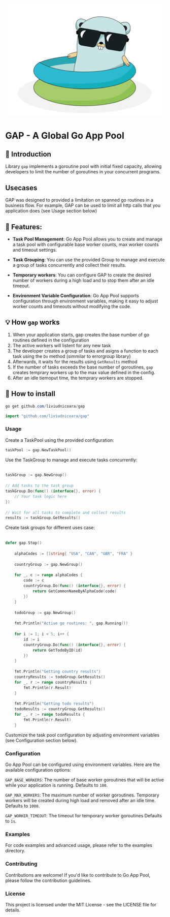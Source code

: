![](https://raw.githubusercontent.com/liviudnicoara/liviudnicoara/main/assests/pool.png)

# GAP - A Global Go App Pool

## 📖 Introduction

Library `gap` implements a goroutine pool with initial fixed capacity, allowing developers to limit the number of goroutines in your concurrent programs.


## Usecases
GAP was designed to provided a limitation on spanned go routines in a business flow. For example, GAP can be used to limit all http calls that you application does (see Usage section below)

## 🚀 Features:

- **Task Pool Management**: Go App Pool allows you to create and manage a task pool with configurable base worker counts, max worker counts and timeout settings.

- **Task Grouping**: You can use the provided Group to manage and execute a group of tasks concurrently and collect their results.

- **Temporary workers**: You can configure GAP to create the desired number of workers during a high load and to stop them after an idle timeout.

- **Environment Variable Configuration**: Go App Pool supports configuration through environment variables, making it easy to adjust worker counts and timeouts without modifying the code.


## 💡 How `gap` works

1. When your application starts, gap creates the base number of go routines defined in the configuration
2. The active workers will listent for any new task
3. The developer creates a group of tasks and asigns a function to each task using the `Do` method (simmilar to errorgroup library)
4. Afterwards, it waits for the results using `GetResults` method
5. If the number of tasks exceeds the base number of goroutines, `gap` creates temprary workers up to the max value defined in the config.
6. After an idle tiemoput time, the temprary workers are stopped.


## 🧰 How to install

``` powershell
go get github.com/liviudnicoara/gap
```

```go
import "github.com/liviudnicoara/gap"
```

### Usage
Create a TaskPool using the provided configuration:

```go
taskPool := gap.NewTaskPool()
```
Use the TaskGroup to manage and execute tasks concurrently:

```go

taskGroup := gap.NewGroup()

// Add tasks to the task group
taskGroup.Do(func() (interface{}, error) {
    // Your task logic here
})

// Wait for all tasks to complete and collect results
results := taskGroup.GetResults()
```
Create task groups for different uses case: 

```go

defer gap.Stop()

	alphaCodes := []string{	"USA", "CAN", "GBR", "FRA" }

	countryGroup := gap.NewGroup()

	for _, c := range alphaCodes {
		code := c
		countryGroup.Do(func() (interface{}, error) {
			return GetCommonNameByAlphaCode(code)
		})
	}

	todoGroup := gap.NewGroup()

	fmt.Println("Active go routines: ", gap.Running())

	for i := 1; i < 5; i++ {
		id := i
		countryGroup.Do(func() (interface{}, error) {
			return GetTodoByID(id)
		})
	}

	fmt.Println("Getting country results")
	countryResults := todoGroup.GetResults()
	for _, r := range countryResults {
		fmt.Println(r.Result)
	}

	fmt.Println("Getting todo results")
	todoResults := countryGroup.GetResults()
	for _, r := range todoResults {
		fmt.Println(r.Result)
	}
```

Customize the task pool configuration by adjusting environment variables (see Configuration section below).

### Configuration
Go App Pool can be configured using environment variables. Here are the available configuration options:

`GAP_BASE_WORKERS`: The number of base worker goroutines that will be active while your application is running. Defaults to `100`.

`GAP_MAX_WORKERS`: The maximum number of worker goroutines. Temporary workers will be created during high load and removed after an idle time. Defaults to `1000`.

`GAP_WORKER_TIMEOUT`: The timeout for temporary worker goroutines  Defaults to `1s`.

### Examples
For code examples and advanced usage, please refer to the examples directory.

### Contributing
Contributions are welcome! If you'd like to contribute to Go App Pool, please follow the contribution guidelines.

### License
This project is licensed under the MIT License - see the LICENSE file for details.
